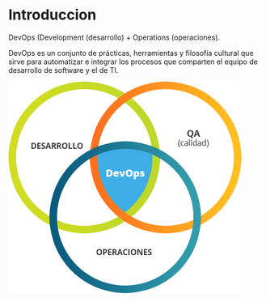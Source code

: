 # Introduccion

DevOps (Development (desarrollo) + Operations (operaciones).

DevOps es un conjunto de prácticas, herramientas y filosofía cultural que sirve para automatizar e integrar los procesos que comparten el equipo de desarrollo de software y el de TI.

![image](/img/introduccionDevops.png)
